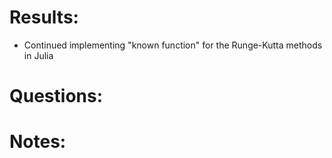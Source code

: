 # Results:
- Continued implementing "known function" for the Runge-Kutta methods in Julia

# Questions:


# Notes:
